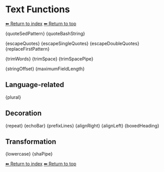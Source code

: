 # Text Functions

[⬅ Return to index](index.md)
[⬅ Return to top](../index.md)

{quoteSedPattern}
{quoteBashString}

{escapeQuotes}
{escapeSingleQuotes}
{escapeDoubleQuotes}
{replaceFirstPattern}

{trimWords}
{trimSpace}
{trimSpacePipe}

{stringOffset}
{maximumFieldLength}

## Language-related

{plural}

## Decoration

{repeat}
{echoBar}
{prefixLines}
{alignRight}
{alignLeft}
{boxedHeading}

## Transformation

{lowercase}
{shaPipe}

[⬅ Return to index](index.md)
[⬅ Return to top](../index.md)
